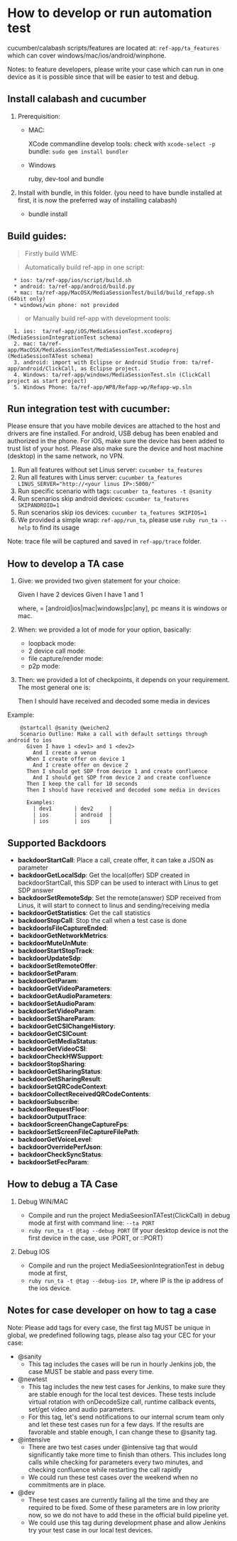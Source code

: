 How to develop or run automation test
======================================

   cucumber/calabash scripts/features are located at: `ref-app/ta_features` which can cover windows/mac/ios/android/winphone. 

   Notes: to feature developers, please write your case which can run in one device as it is possible since that will be easier to test and debug. 

Install calabash and cucumber
------------------------------
   
   1. Prerequisition:
       - MAC: 
       
            XCode commandline develop tools: check with `xcode-select -p`
            bundle: `sudo gem install bundler` 
            
       - Windows
       
            ruby, dev-tool and bundle
            
   2. Install with bundle, in this folder. (you need to have bundle installed at first, it is now the preferred way of installing calabash)
   
        * bundle install
        
        
Build guides:
-----------------------------
   > Firstly build WME:

   > Automatically build ref-app in one script:
      
      * ios: ta/ref-app/ios/script/build.sh
      * android: ta/ref-app/android/build.py
      * mac: ta/ref-app/MacOSX/MediaSessionTest/build/build_refapp.sh (64bit only)
      * windows/win phone: not provided
      
   > or Manually build  ref-app with development tools:
      
      1. ios:  ta/ref-app/iOS/MediaSessionTest.xcodeproj (MediaSessionIntegrationTest schema)
      2. mac: ta/ref-app/MacOSX/MediaSessionTest/MediaSessionTest.xcodeproj (MediaSessionTATest schema) 
      3. android: import with Eclipse or Android Studio from: ta/ref-app/android/ClickCall, as Eclipse project.
      4. Windows: ta/ref-app/windows/MediaSessionTest.sln (ClickCall project as start project)
      5. Windows Phone: ta/ref-app/WP8/Refapp-wp/Refapp-wp.sln


Run integration test with cucumber:
--------------------------------------

   Please ensure that you have mobile devices are attached to the host and drivers are fine installed. For android, USB debug has been enabled and authorized in the phone. For iOS, make sure the device has been added to trust list of your host.
   Please also make sure the device and host machine (desktop) in the same network, no VPN.

   1. Run all features without set Linus server: `cucumber ta_features`
   2. Run all features with Linus server: `cucumber ta_features LINUS_SERVER="http://<your linus IP>:5000/"`
   3. Run specific scenario with tags: `cucumber ta_features -t @sanity`
   4. Run scenarios skip android devices: `cucumber ta_features SKIPANDROID=1`
   5. Run scenarios skip ios devices: `cucumber ta_features SKIPIOS=1`
   6. We provided a simple wrap: `ref-app/run_ta`, please use `ruby run_ta --help` to find its usage

   Note: trace file will be captured and saved in `ref-app/trace` folder.


How to develop a TA case
------------------------

   1. Give: we provided two given statement for your choice:
    
        Given I have 2 <type> devices
        Given I have 1 <type> and 1 <type>
        
        where, <type> = [android|ios|mac|windows|pc|any], pc means it is windows or mac. 
        
   2. When: we provided a lot of mode for your option, basically:
    
        * loopback mode:
        * 2 device call mode:
        * file capture/render mode:
        * p2p mode:
        
   3. Then: we provided a lot of checkpoints, it depends on your requirement. The most general one is:
    
        Then I should have received and decoded some media in devices
        
        
   Example:
    
        @startcall @sanity @weichen2
        Scenario Outline: Make a call with default settings through android to ios
          Given I have 1 <dev1> and 1 <dev2>
            And I create a venue
          When I create offer on device 1
            And I create offer on device 2
          Then I should get SDP from device 1 and create confluence
            And I should get SDP from device 2 and create confluence
          Then I keep the call for 10 seconds
          Then I should have received and decoded some media in devices

          Examples:
            | dev1       | dev2     |
            | ios        | android  |
            | ios        | ios      |

    
Supported Backdoors
------------------------

  - **backdoorStartCall**: Place a call, create offer, it can take a JSON as parameter
  - **backdoorGetLocalSdp**: Get the local(offer) SDP created in backdoorStartCall, this SDP can be used to interact with Linus to get SDP answer
  - **backdoorSetRemoteSdp**: Set the remote(answer) SDP received from Linus, it will start to connect to linus and sending/receiving media
  - **backdoorGetStatistics**: Get the call statistics
  - **backdoorStopCall**: Stop the call when a test case is done
  - **backdoorIsFileCaptureEnded**:
  - **backdoorGetNetworkMetrics**:
  - **backdoorMuteUnMute**:
  - **backdoorStartStopTrack**:
  - **backdoorUpdateSdp**:
  - **backdoorSetRemoteOffer**:
  - **backdoorSetParam**:
  - **backdoorGetParam**:
  - **backdoorGetVideoParameters**:
  - **backdoorGetAudioParameters**:
  - **backdoorSetAudioParam**:
  - **backdoorSetVideoParam**:
  - **backdoorSetShareParam**:
  - **backdoorGetCSIChangeHistory**:
  - **backdoorGetCSICount**:
  - **backdoorGetMediaStatus**:
  - **backdoorGetVideoCSI**:
  - **backdoorCheckHWSupport**:
  - **backdoorStopSharing**:
  - **backdoorGetSharingStatus**:
  - **backdoorGetSharingResult**:
  - **backdoorSetQRCodeContext**:
  - **backdoorCollectReceivedQRCodeContents**:
  - **backdoorSubscribe**:
  - **backdoorRequestFloor**:
  - **backdoorOutputTrace**:
  - **backdoorScreenChangeCaptureFps**:
  - **backdoorSetScreenFileCaptureFilePath**:
  - **backdoorGetVoiceLevel**:
  - **backdoorOverridePerfJson**:
  - **backdoorCheckSyncStatus**:
  - **backdoorSetFecParam**:


How to debug a TA Case
-------------------

1.  Debug WIN/MAC

    *  Compile and run the project MediaSeesionTATest(ClickCall) in debug mode at first with command line: `--ta PORT`
    *  `ruby run_ta -t @tag --debug PORT` (If your desktop device is not the first device in the case, use :PORT, or ::PORT)

2.  Debug IOS

    *  Compile and run the project MediaSeesionIntegrationTest in debug mode at first,
    *  `ruby run_ta -t @tag --debug-ios IP`, where IP is the ip address of the ios device.


Notes for case developer on how to tag a case
---------------------------------------------

   Note: Please add tags for every case, the first tag MUST be unique in global, we predefined following tags, please also tag your CEC for your case:
   
   * @sanity
      * This tag includes the cases will be run in hourly Jenkins job, the case MUST be stable and pass every time.
   * @newtest
      * This tag includes the new test cases for Jenkins, to make sure they are stable enough for the local test devices. These tests include virtual rotation with onDecodeSize call, runtime callback events, set/get video and audio parameters. 
      * For this tag, let's send notifications to our internal scrum team only and let these test cases run for a few days. If the results are favorable and stable enough, I can change these to @sanity tag.
   * @intensive
      * There are two test cases under @intensive tag that would significantly take more time to finish than others. This includes long calls while checking for parameters every two minutes, and checking confluence while restarting the call rapidly
      * We could run these test cases over the weekend when no commitments are in place.
   * @dev
      * These test cases are currently failing all the time and they are required to be fixed. Some of these parameters are in low priority now, so we do not have to add these in the official build pipeline yet. 
      * We could use this tag during development phase and allow Jenkins try your test case in our local test devices.
